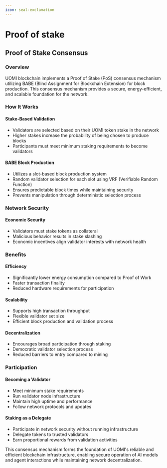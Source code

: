 ```yaml
---
icon: seal-exclamation
---
```


# Proof of stake

## Proof of Stake Consensus

### Overview

UOMI blockchain implements a Proof of Stake (PoS) consensus mechanism utilizing BABE (Blind Assignment for Blockchain Extension) for block production. This consensus mechanism provides a secure, energy-efficient, and scalable foundation for the network.

### How It Works

#### Stake-Based Validation

* Validators are selected based on their UOMI token stake in the network
* Higher stakes increase the probability of being chosen to produce blocks
* Participants must meet minimum staking requirements to become validators

#### BABE Block Production

* Utilizes a slot-based block production system
* Random validator selection for each slot using VRF (Verifiable Random Function)
* Ensures predictable block times while maintaining security
* Prevents manipulation through deterministic selection process

### Network Security

#### Economic Security

* Validators must stake tokens as collateral
* Malicious behavior results in stake slashing
* Economic incentives align validator interests with network health

### Benefits

#### Efficiency

* Significantly lower energy consumption compared to Proof of Work
* Faster transaction finality
* Reduced hardware requirements for participation

#### Scalability

* Supports high transaction throughput
* Flexible validator set size
* Efficient block production and validation process

#### Decentralization

* Encourages broad participation through staking
* Democratic validator selection process
* Reduced barriers to entry compared to mining

### Participation

#### Becoming a Validator

* Meet minimum stake requirements
* Run validator node infrastructure
* Maintain high uptime and performance
* Follow network protocols and updates

#### Staking as a Delegate

* Participate in network security without running infrastructure
* Delegate tokens to trusted validators
* Earn proportional rewards from validation activities

This consensus mechanism forms the foundation of UOMI's reliable and efficient blockchain infrastructure, enabling secure operation of AI models and agent interactions while maintaining network decentralization.
